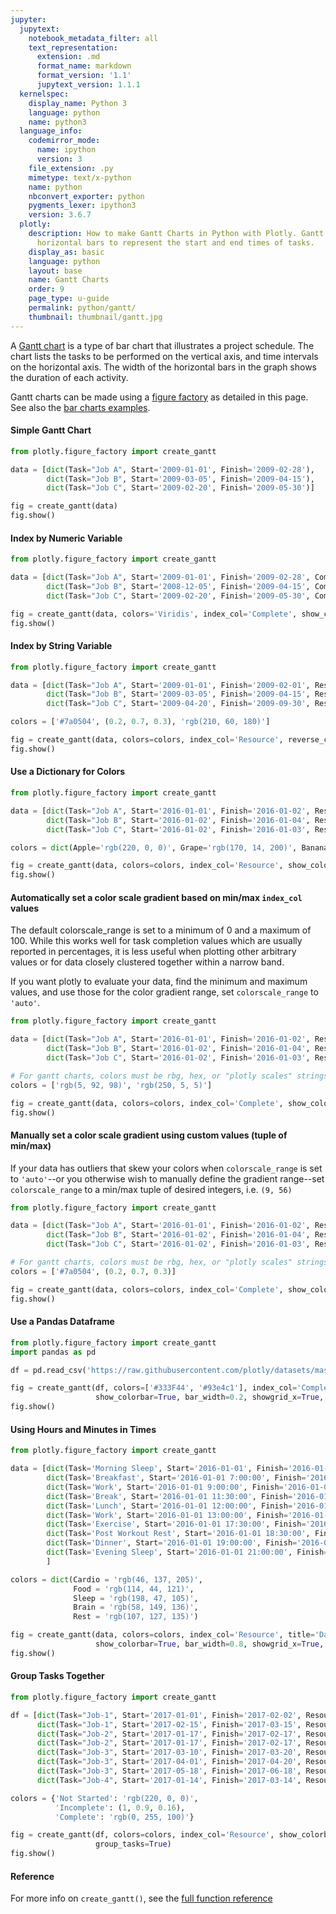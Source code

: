 ```yaml
---
jupyter:
  jupytext:
    notebook_metadata_filter: all
    text_representation:
      extension: .md
      format_name: markdown
      format_version: '1.1'
      jupytext_version: 1.1.1
  kernelspec:
    display_name: Python 3
    language: python
    name: python3
  language_info:
    codemirror_mode:
      name: ipython
      version: 3
    file_extension: .py
    mimetype: text/x-python
    name: python
    nbconvert_exporter: python
    pygments_lexer: ipython3
    version: 3.6.7
  plotly:
    description: How to make Gantt Charts in Python with Plotly. Gantt Charts use
      horizontal bars to represent the start and end times of tasks.
    display_as: basic
    language: python
    layout: base
    name: Gantt Charts
    order: 9
    page_type: u-guide
    permalink: python/gantt/
    thumbnail: thumbnail/gantt.jpg
---
```


A [Gantt chart](https://en.wikipedia.org/wiki/Gantt_chart) is a type of bar chart that illustrates a project schedule. The chart lists the tasks to be performed on the vertical axis, and time intervals on the horizontal axis. The width of the horizontal bars in the graph shows the duration of each activity.


Gantt charts can be made using a [figure factory](/python/figure-factories/) as detailed in this page. See also the [bar charts examples](https://plotly.com/python/bar-charts/).


#### Simple Gantt Chart

```python
from plotly.figure_factory import create_gantt

data = [dict(Task="Job A", Start='2009-01-01', Finish='2009-02-28'),
        dict(Task="Job B", Start='2009-03-05', Finish='2009-04-15'),
        dict(Task="Job C", Start='2009-02-20', Finish='2009-05-30')]

fig = create_gantt(data)
fig.show()
```

#### Index by Numeric Variable

```python
from plotly.figure_factory import create_gantt

data = [dict(Task="Job A", Start='2009-01-01', Finish='2009-02-28', Complete=10),
        dict(Task="Job B", Start='2008-12-05', Finish='2009-04-15', Complete=60),
        dict(Task="Job C", Start='2009-02-20', Finish='2009-05-30', Complete=95)]

fig = create_gantt(data, colors='Viridis', index_col='Complete', show_colorbar=True)
fig.show()
```

#### Index by String Variable

```python
from plotly.figure_factory import create_gantt

data = [dict(Task="Job A", Start='2009-01-01', Finish='2009-02-01', Resource='Apple'),
        dict(Task="Job B", Start='2009-03-05', Finish='2009-04-15', Resource='Grape'),
        dict(Task="Job C", Start='2009-04-20', Finish='2009-09-30', Resource='Banana')]

colors = ['#7a0504', (0.2, 0.7, 0.3), 'rgb(210, 60, 180)']

fig = create_gantt(data, colors=colors, index_col='Resource', reverse_colors=True, show_colorbar=True)
fig.show()
```

#### Use a Dictionary for Colors

```python
from plotly.figure_factory import create_gantt

data = [dict(Task="Job A", Start='2016-01-01', Finish='2016-01-02', Resource='Apple'),
        dict(Task="Job B", Start='2016-01-02', Finish='2016-01-04', Resource='Grape'),
        dict(Task="Job C", Start='2016-01-02', Finish='2016-01-03', Resource='Banana')]

colors = dict(Apple='rgb(220, 0, 0)', Grape='rgb(170, 14, 200)', Banana=(1, 0.9, 0.16))

fig = create_gantt(data, colors=colors, index_col='Resource', show_colorbar=True)
fig.show()
```

#### Automatically set a color scale gradient based on min/max `index_col` values

The default colorscale_range is set to a minimum of 0 and a maximum of 100. 
While this works well for task completion values which are usually reported in percentages, 
it is less useful when plotting other arbitrary values or for data closely clustered together within a narrow band. 

If you want plotly to evaluate your data, find the minimum and maximum values, and use those for the color gradient range, 
set `colorscale_range` to `'auto'`.

```python
from plotly.figure_factory import create_gantt

data = [dict(Task="Job A", Start='2016-01-01', Finish='2016-01-02', Resource='Apple', Complete=40),
        dict(Task="Job B", Start='2016-01-02', Finish='2016-01-04', Resource='Grape', Complete=120),
        dict(Task="Job C", Start='2016-01-02', Finish='2016-01-03', Resource='Banana', Complete=10)]

# For gantt charts, colors must be rbg, hex, or "plotly scales" strings. CSS colors are not permitted.
colors = ['rgb(5, 92, 98)', 'rgb(250, 5, 5)']

fig = create_gantt(data, colors=colors, index_col='Complete', show_colorbar=True, colorscale_range='auto')
fig.show()
```

#### Manually set a color scale gradient using custom values (tuple of min/max)

If your data has outliers that skew your colors when `colorscale_range` is set to `'auto'`--or you otherwise wish to 
manually define the gradient range--set `colorscale_range` to a min/max tuple of desired integers, i.e. `(9, 56)`

```python
from plotly.figure_factory import create_gantt

data = [dict(Task="Job A", Start='2016-01-01', Finish='2016-01-02', Resource='Apple', Complete=40),
        dict(Task="Job B", Start='2016-01-02', Finish='2016-01-04', Resource='Grape', Complete=120),
        dict(Task="Job C", Start='2016-01-02', Finish='2016-01-03', Resource='Banana', Complete=10)]

# For gantt charts, colors must be rbg, hex, or "plotly scales" strings. CSS colors are not permitted.
colors = ['#7a0504', (0.2, 0.7, 0.3)]

fig = create_gantt(data, colors=colors, index_col='Complete', show_colorbar=True, colorscale_range=(9, 111))
fig.show()
```

#### Use a Pandas Dataframe

```python
from plotly.figure_factory import create_gantt
import pandas as pd

df = pd.read_csv('https://raw.githubusercontent.com/plotly/datasets/master/gantt_example.csv')

fig = create_gantt(df, colors=['#333F44', '#93e4c1'], index_col='Complete',
                   show_colorbar=True, bar_width=0.2, showgrid_x=True, showgrid_y=True)
fig.show()
```

#### Using Hours and Minutes in Times

```python
from plotly.figure_factory import create_gantt

data = [dict(Task='Morning Sleep', Start='2016-01-01', Finish='2016-01-01 6:00:00', Resource='Sleep'),
        dict(Task='Breakfast', Start='2016-01-01 7:00:00', Finish='2016-01-01 7:30:00', Resource='Food'),
        dict(Task='Work', Start='2016-01-01 9:00:00', Finish='2016-01-01 11:25:00', Resource='Brain'),
        dict(Task='Break', Start='2016-01-01 11:30:00', Finish='2016-01-01 12:00:00', Resource='Rest'),
        dict(Task='Lunch', Start='2016-01-01 12:00:00', Finish='2016-01-01 13:00:00', Resource='Food'),
        dict(Task='Work', Start='2016-01-01 13:00:00', Finish='2016-01-01 17:00:00', Resource='Brain'),
        dict(Task='Exercise', Start='2016-01-01 17:30:00', Finish='2016-01-01 18:30:00', Resource='Cardio'),
        dict(Task='Post Workout Rest', Start='2016-01-01 18:30:00', Finish='2016-01-01 19:00:00', Resource='Rest'),
        dict(Task='Dinner', Start='2016-01-01 19:00:00', Finish='2016-01-01 20:00:00', Resource='Food'),
        dict(Task='Evening Sleep', Start='2016-01-01 21:00:00', Finish='2016-01-01 23:59:00', Resource='Sleep')
        ]

colors = dict(Cardio = 'rgb(46, 137, 205)',
              Food = 'rgb(114, 44, 121)',
              Sleep = 'rgb(198, 47, 105)',
              Brain = 'rgb(58, 149, 136)',
              Rest = 'rgb(107, 127, 135)')

fig = create_gantt(data, colors=colors, index_col='Resource', title='Daily Schedule',
                   show_colorbar=True, bar_width=0.8, showgrid_x=True, showgrid_y=True)
fig.show()
```

#### Group Tasks Together

```python
from plotly.figure_factory import create_gantt

df = [dict(Task="Job-1", Start='2017-01-01', Finish='2017-02-02', Resource='Complete'),
      dict(Task="Job-1", Start='2017-02-15', Finish='2017-03-15', Resource='Incomplete'),
      dict(Task="Job-2", Start='2017-01-17', Finish='2017-02-17', Resource='Not Started'),
      dict(Task="Job-2", Start='2017-01-17', Finish='2017-02-17', Resource='Complete'),
      dict(Task="Job-3", Start='2017-03-10', Finish='2017-03-20', Resource='Not Started'),
      dict(Task="Job-3", Start='2017-04-01', Finish='2017-04-20', Resource='Not Started'),
      dict(Task="Job-3", Start='2017-05-18', Finish='2017-06-18', Resource='Not Started'),
      dict(Task="Job-4", Start='2017-01-14', Finish='2017-03-14', Resource='Complete')]

colors = {'Not Started': 'rgb(220, 0, 0)',
          'Incomplete': (1, 0.9, 0.16),
          'Complete': 'rgb(0, 255, 100)'}

fig = create_gantt(df, colors=colors, index_col='Resource', show_colorbar=True,
                   group_tasks=True)
fig.show()
```

#### Reference


For more info on `create_gantt()`, see the [full function reference](https://plotly.com/python-api-reference/generated/plotly.figure_factory.create_gantt.html)